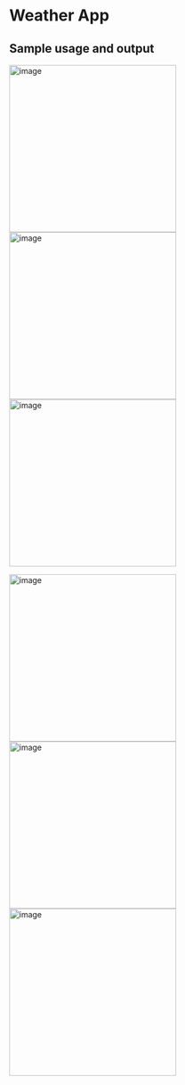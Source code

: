 # Weather App

## Sample usage and output

<img src="output_images/p1.jpg" alt="image" width="300"/> <img src="output_images/p2.jpg" alt="image" width="300"/> <img src="output_images/p3.jpg" alt="image" width="300"/>

<img src="output_images/p4.jpg" alt="image" width="300"/> <img src="output_images/p5.jpg" alt="image" width="300"/> <img src="output_images/p6.jpg" alt="image" width="300"/>
